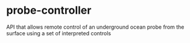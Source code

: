 # probe-controller
API that allows remote control of an underground ocean probe from the surface using a set of interpreted controls
